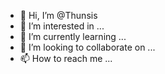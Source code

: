 - 👋 Hi, I’m @Thunsis
- 👀 I’m interested in ...
- 🌱 I’m currently learning ...
- 💞️ I’m looking to collaborate on ...
- 📫 How to reach me ...

<!---
Thunsis/Thunsis is a ✨ special ✨ repository because its `README.md` (this file) appears on your GitHub profile.
You can click the Preview link to take a look at your changes.
--->
